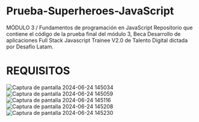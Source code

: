 # Prueba-Superheroes-JavaScript
MÓDULO 3 / Fundamentos de programación en JavaScript 
Repositorio que contiene el código de la prueba final del módulo 3, Beca Desarrollo de aplicaciones Full Stack Javascript Trainee V2.0 de Talento Digital dictada por Desafío Latam.

<h1> REQUISITOS </h1>

![Captura de pantalla 2024-06-24 145034](https://github.com/user-attachments/assets/7452022a-b1e0-4eb8-bda9-019be1509219)
![Captura de pantalla 2024-06-24 145059](https://github.com/user-attachments/assets/cf4f1c88-6ab1-4e6b-8821-cab18c0c0044)
![Captura de pantalla 2024-06-24 145116](https://github.com/user-attachments/assets/f0c3cf5a-f4c3-4227-b3de-6d47cbb507bc)
![Captura de pantalla 2024-06-24 145208](https://github.com/user-attachments/assets/b8d8f4af-155e-45ce-ad09-db5be7b553c2)
![Captura de pantalla 2024-06-24 145230](https://github.com/user-attachments/assets/7c98f6e7-426f-4d46-819a-140d702319a7)



